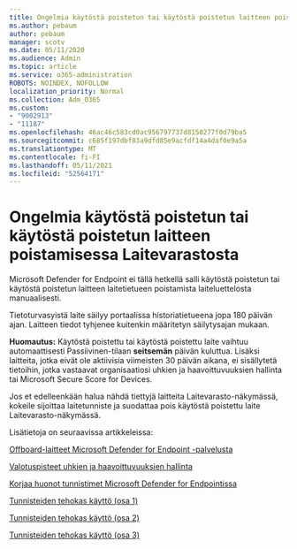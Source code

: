 ```yaml
---
title: Ongelmia käytöstä poistetun tai käytöstä poistetun laitteen poistamisessa Laitevarastosta
ms.author: pebaum
author: pebaum
manager: scotv
ms.date: 05/11/2020
ms.audience: Admin
ms.topic: article
ms.service: o365-administration
ROBOTS: NOINDEX, NOFOLLOW
localization_priority: Normal
ms.collection: Adm_O365
ms.custom:
- "9002913"
- "11187"
ms.openlocfilehash: 46ac46c583cd0ac956797737d8150277f0d79ba5
ms.sourcegitcommit: c685f197dbf83a9dfd85e9acfdf14a4daf0e9a5a
ms.translationtype: MT
ms.contentlocale: fi-FI
ms.lasthandoff: 05/11/2021
ms.locfileid: "52564171"
---
```

# <a name="issues-with-removing-an-offboarded-or-decommissioned-device-from-the-device-inventory"></a>Ongelmia käytöstä poistetun tai käytöstä poistetun laitteen poistamisessa Laitevarastosta

Microsoft Defender for Endpoint ei tällä hetkellä salli käytöstä poistetun tai käytöstä poistetun laitteen laitetietueen poistamista laiteluettelosta manuaalisesti.

Tietoturvasyistä laite säilyy portaalissa historiatietueena jopa 180 päivän ajan. Laitteen tiedot tyhjenee kuitenkin määritetyn säilytysajan mukaan.

**Huomautus:** Käytöstä poistettu tai käytöstä poistettu laite vaihtuu automaattisesti Passiivinen-tilaan **seitsemän** päivän kuluttua. Lisäksi laitteita, jotka eivät ole aktiivisia viimeisten 30 päivän aikana, ei sisällytetä tietoihin, jotka vastaavat organisaatiosi uhkien ja haavoittuvuuksien hallinta tai Microsoft Secure Score for Devices.
 
Jos et edelleenkään halua nähdä tiettyjä laitteita Laitevarasto-näkymässä, kokeile sijoittaa laitetunniste ja suodattaa pois käytöstä poistettu laite Laitevarasto-näkymässä.

Lisätietoja on seuraavissa artikkeleissa:

[Offboard-laitteet Microsoft Defender for Endpoint -palvelusta](/microsoft-365/security/defender-endpoint/offboard-machines.md)

[Valotuspisteet uhkien ja haavoittuvuuksien hallinta](/microsoft-365/security/defender-endpoint/tvm-exposure-score.md)

[Korjaa huonot tunnistimet Microsoft Defender for Endpointissa](/microsoft-365/security/defender-endpoint/fix-unhealthy-sensors#inactive-devices.md)

[Tunnisteiden tehokas käyttö (osa 1)](https://techcommunity.microsoft.com/t5/microsoft-defender-for-endpoint/how-to-use-tagging-effectively-part-1/ba-p/1964058)

[Tunnisteiden tehokas käyttö (osa 2)](https://techcommunity.microsoft.com/t5/microsoft-defender-for-endpoint/how-to-use-tagging-effectively-part-2/ba-p/1962008)

[Tunnisteiden tehokas käyttö (osa 3)](https://techcommunity.microsoft.com/t5/microsoft-defender-for-endpoint/how-to-use-tagging-effectively-part-3/ba-p/1964073)




